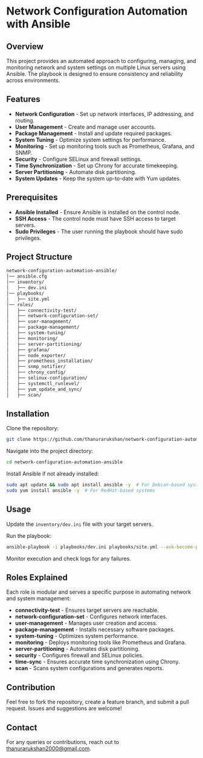 # Network Configuration Automation with Ansible

## Overview
This project provides an automated approach to configuring, managing, and monitoring network and system settings on multiple Linux servers using Ansible. The playbook is designed to ensure consistency and reliability across environments.

## Features
- **Network Configuration** - Set up network interfaces, IP addressing, and routing.
- **User Management** - Create and manage user accounts.
- **Package Management** - Install and update required packages.
- **System Tuning** - Optimize system settings for performance.
- **Monitoring** - Set up monitoring tools such as Prometheus, Grafana, and SNMP.
- **Security** - Configure SELinux and firewall settings.
- **Time Synchronization** - Set up Chrony for accurate timekeeping.
- **Server Partitioning** - Automate disk partitioning.
- **System Updates** - Keep the system up-to-date with Yum updates.

## Prerequisites
- **Ansible Installed** - Ensure Ansible is installed on the control node.
- **SSH Access** - The control node must have SSH access to target servers.
- **Sudo Privileges** - The user running the playbook should have sudo privileges.

## Project Structure
```sh
network-configuration-automation-ansible/
│── ansible.cfg
│── inventory/
│   ├── dev.ini
│── playbooks/
│   ├── site.yml
│── roles/
│   ├── connectivity-test/
│   ├── network-configuration-set/
│   ├── user-management/
│   ├── package-management/
│   ├── system-tuning/
│   ├── monitoring/
│   ├── server-partitioning/
│   ├── grafana/
│   ├── node_exporter/
│   ├── prometheus_installation/
│   ├── snmp_notifier/
│   ├── chrony_config/
│   ├── selinux-configuration/
│   ├── systemctl_runlevel/
│   ├── yum_update_and_sync/
│   ├── scan/
```

## Installation
Clone the repository:
```sh
git clone https://github.com/thanurarukshan/network-configuration-automation-ansible.git
```

Navigate into the project directory:
```sh
cd network-configuration-automation-ansible
```

Install Ansible if not already installed:
```sh
sudo apt update && sudo apt install ansible -y  # For Debian-based systems
sudo yum install ansible -y  # For RedHat-based systems
```

## Usage
Update the `inventory/dev.ini` file with your target servers.

Run the playbook:
```sh
ansible-playbook -i playbooks/dev.ini playbooks/site.yml --ask-become-pass
```

Monitor execution and check logs for any failures.

## Roles Explained
Each role is modular and serves a specific purpose in automating network and system management:
- **connectivity-test** - Ensures target servers are reachable.
- **network-configuration-set** - Configures network interfaces.
- **user-management** - Manages user creation and access.
- **package-management** - Installs necessary software packages.
- **system-tuning** - Optimizes system performance.
- **monitoring** - Deploys monitoring tools like Prometheus and Grafana.
- **server-partitioning** - Automates disk partitioning.
- **security** - Configures firewall and SELinux policies.
- **time-sync** - Ensures accurate time synchronization using Chrony.
- **scan** - Scans system configurations and generates reports.

## Contribution
Feel free to fork the repository, create a feature branch, and submit a pull request. Issues and suggestions are welcome!

## Contact
For any queries or contributions, reach out to thanurarukshan2000@gmail.com.
